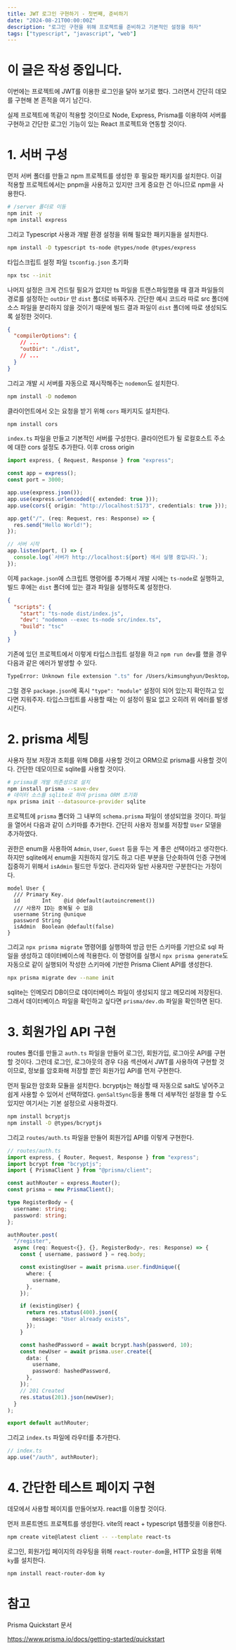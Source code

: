 ```yaml
---
title: JWT 로그인 구현하기 - 첫번째, 준비하기
date: "2024-08-21T00:00:00Z"
description: "로그인 구현을 위해 프로젝트를 준비하고 기본적인 설정을 하자"
tags: ["typescript", "javascript", "web"]
---
```


# 이 글은 작성 중입니다.

이번에는 프로젝트에 JWT를 이용한 로그인을 달아 보기로 했다. 그러면서 간단히 데모를 구현해 본 흔적을 여기 남긴다.

실제 프로젝트에 똑같이 적용할 것이므로 Node, Express, Prisma를 이용하여 서버를 구현하고 간단한 로그인 기능이 있는 React 프로젝트와 연동할 것이다.

# 1. 서버 구성

먼저 서버 폴더를 만들고 npm 프로젝트를 생성한 후 필요한 패키지를 설치한다. 이걸 적용할 프로젝트에서는 pnpm을 사용하고 있지만 크게 중요한 건 아니므로 npm을 사용한다.

```bash
# /server 폴더로 이동
npm init -y
npm install express
```

그리고 Typescript 사용과 개발 환경 설정을 위해 필요한 패키지들을 설치한다.

```bash
npm install -D typescript ts-node @types/node @types/express
```

타입스크립트 설정 파일 `tsconfig.json` 초기화

```bash
npx tsc --init
```

나머지 설정은 크게 건드릴 필요가 없지만 ts 파일을 트랜스파일했을 때 결과 파일들의 경로를 설정하는 `outDir` 만 `dist` 폴더로 바꿔주자. 간단한 예시 코드라 따로 src 폴더에 소스 파일을 분리하지 않을 것이기 때문에 빌드 결과 파일이 `dist` 폴더에 따로 생성되도록 설정한 것이다.

```json
{
  "compilerOptions": {
    // ...
    "outDir": "./dist",
    // ...
  }
}
```

그리고 개발 시 서버를 자동으로 재시작해주는 `nodemon`도 설치한다.

```bash
npm install -D nodemon
```

클라이언트에서 오는 요청을 받기 위해 `cors` 패키지도 설치한다.

```bash
npm install cors
```

`index.ts` 파일을 만들고 기본적인 서버를 구성한다. 클라이언트가 될 로컬호스트 주소에 대한 cors 설정도 추가한다. 이후 cross origin 

```typescript
import express, { Request, Response } from "express";

const app = express();
const port = 3000;

app.use(express.json());
app.use(express.urlencoded({ extended: true }));
app.use(cors({ origin: "http://localhost:5173", credentials: true }));

app.get("/", (req: Request, res: Response) => {
  res.send("Hello World!");
});

// 서버 시작
app.listen(port, () => {
  console.log(`서버가 http://localhost:${port} 에서 실행 중입니다.`);
});
```

이제 `package.json`에 스크립트 명령어를 추가해서 개발 시에는 `ts-node`로 실행하고, 빌드 후에는 `dist` 폴더에 있는 결과 파일을 실행하도록 설정한다.

```json
{
  "scripts": {
    "start": "ts-node dist/index.js",
    "dev": "nodemon --exec ts-node src/index.ts",
    "build": "tsc"
  }
}
```

기존에 있던 프로젝트에서 이렇게 타입스크립트 설정을 하고 `npm run dev`를 했을 경우 다음과 같은 에러가 발생할 수 있다.

```bash
TypeError: Unknown file extension ".ts" for /Users/kimsunghyun/Desktop/projects/login-practice/server/index.ts
```

그럴 경우 `package.json`에 혹시 `"type": "module"` 설정이 되어 있는지 확인하고 있다면 지워주자. 타입스크립트를 사용할 때는 이 설정이 필요 없고 오히려 위 에러를 발생시킨다.

# 2. prisma 세팅

사용자 정보 저장과 조회를 위해 DB를 사용할 것이고 ORM으로 prisma를 사용할 것이다. 간단한 데모이므로 sqlite를 사용할 것이다.

```bash
# prisma를 개발 의존성으로 설치
npm install prisma --save-dev
# 데이터 소스를 sqlite로 하여 prisma ORM 초기화
npx prisma init --datasource-provider sqlite
```

프로젝트에 `prisma` 폴더와 그 내부의 `schema.prisma` 파일이 생성되었을 것이다. 파일을 열어서 다음과 같이 스키마를 추가한다. 간단히 사용자 정보를 저장할 `User` 모델을 추가하였다.

권한은 enum을 사용하여 `Admin`, `User`, `Guest` 등을 두는 게 좋은 선택이라고 생각한다. 하지만 sqlite에서 enum을 지원하지 않기도 하고 다른 부분을 단순화하여 인증 구현에 집중하기 위해서 `isAdmin` 필드만 두었다. 관리자와 일반 사용자만 구분한다는 가정이다.

```prisma
model User {
  /// Primary Key.
  id       Int    @id @default(autoincrement())
  /// 사용자 ID는 중복될 수 없음
  username String @unique
  password String
  isAdmin  Boolean @default(false)
}
```

그리고 `npx prisma migrate` 명령어를 실행하여 방금 만든 스키마를 기반으로 sql 파일을 생성하고 데이터베이스에 적용한다. 이 명령어를 실행시 `npx prisma generate`도 자동으로 같이 실행되어 작성한 스키마에 기반한 Prisma Client API를 생성한다.

```bash
npx prisma migrate dev --name init
```

sqlite는 인메모리 DB이므로 데이터베이스 파일이 생성되지 않고 메모리에 저장된다. 그래서 데이터베이스 파일을 확인하고 싶다면 `prisma/dev.db` 파일을 확인하면 된다.

# 3. 회원가입 API 구현

routes 폴더를 만들고 `auth.ts` 파일을 만들어 로그인, 회원가입, 로그아웃 API를 구현할 것이다. 그런데 로그인, 로그아웃의 경우 다음 섹션에서 JWT를 사용하여 구현할 것이므로, 정보를 암호화해 저장할 뿐인 회원가입 API를 먼저 구현한다.

먼저 필요한 암호화 모듈을 설치한다. bcryptjs는 해싱할 때 자동으로 salt도 넣어주고 쉽게 사용할 수 있어서 선택하였다. `genSaltSync`등을 통해 더 세부적인 설정을 할 수도 있지만 여기서는 기본 설정으로 사용하겠다.

```bash
npm install bcryptjs
npm install -D @types/bcryptjs
```

그리고 `routes/auth.ts` 파일을 만들어 회원가입 API를 이렇게 구현한다.

```typescript
// routes/auth.ts
import express, { Router, Request, Response } from "express";
import bcrypt from "bcryptjs";
import { PrismaClient } from "@prisma/client";

const authRouter = express.Router();
const prisma = new PrismaClient();

type RegisterBody = {
  username: string;
  password: string;
};

authRouter.post(
  "/register",
  async (req: Request<{}, {}, RegisterBody>, res: Response) => {
    const { username, password } = req.body;

    const existingUser = await prisma.user.findUnique({
      where: {
        username,
      },
    });

    if (existingUser) {
      return res.status(400).json({
        message: "User already exists",
      });
    }

    const hashedPassword = await bcrypt.hash(password, 10);
    const newUser = await prisma.user.create({
      data: {
        username,
        password: hashedPassword,
      },
    });
    // 201 Created
    res.status(201).json(newUser);
  }
);

export default authRouter;
```

그리고 `index.ts` 파일에 라우터를 추가한다.

```typescript
// index.ts
app.use("/auth", authRouter);
```

# 4. 간단한 테스트 페이지 구현

데모에서 사용할 페이지를 만들어보자. react를 이용할 것이다.

먼저 프론트엔드 프로젝트를 생성한다. vite의 react + typescript 템플릿을 이용한다.

```bash
npm create vite@latest client -- --template react-ts
```

로그인, 회원가입 페이지의 라우팅을 위해 `react-router-dom`을, HTTP 요청을 위해 `ky`를 설치한다.

```bash
npm install react-router-dom ky
```


# 참고

Prisma Quickstart 문서

https://www.prisma.io/docs/getting-started/quickstart